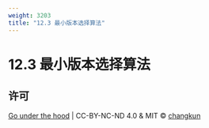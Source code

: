 ```yaml
---
weight: 3203
title: "12.3 最小版本选择算法"
---
```


# 12.3 最小版本选择算法

## 许可

[Go under the hood](https://github.com/changkun/go-under-the-hood) | CC-BY-NC-ND 4.0 & MIT &copy; [changkun](https://changkun.de)
